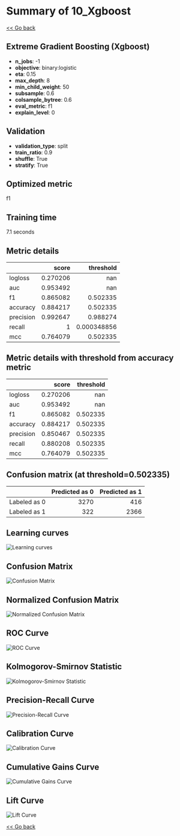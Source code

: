 # Summary of 10_Xgboost

[<< Go back](../README.md)


## Extreme Gradient Boosting (Xgboost)
- **n_jobs**: -1
- **objective**: binary:logistic
- **eta**: 0.15
- **max_depth**: 8
- **min_child_weight**: 50
- **subsample**: 0.6
- **colsample_bytree**: 0.6
- **eval_metric**: f1
- **explain_level**: 0

## Validation
 - **validation_type**: split
 - **train_ratio**: 0.9
 - **shuffle**: True
 - **stratify**: True

## Optimized metric
f1

## Training time

7.1 seconds

## Metric details
|           |    score |     threshold |
|:----------|---------:|--------------:|
| logloss   | 0.270206 | nan           |
| auc       | 0.953492 | nan           |
| f1        | 0.865082 |   0.502335    |
| accuracy  | 0.884217 |   0.502335    |
| precision | 0.992647 |   0.988274    |
| recall    | 1        |   0.000348856 |
| mcc       | 0.764079 |   0.502335    |


## Metric details with threshold from accuracy metric
|           |    score |   threshold |
|:----------|---------:|------------:|
| logloss   | 0.270206 |  nan        |
| auc       | 0.953492 |  nan        |
| f1        | 0.865082 |    0.502335 |
| accuracy  | 0.884217 |    0.502335 |
| precision | 0.850467 |    0.502335 |
| recall    | 0.880208 |    0.502335 |
| mcc       | 0.764079 |    0.502335 |


## Confusion matrix (at threshold=0.502335)
|              |   Predicted as 0 |   Predicted as 1 |
|:-------------|-----------------:|-----------------:|
| Labeled as 0 |             3270 |              416 |
| Labeled as 1 |              322 |             2366 |

## Learning curves
![Learning curves](learning_curves.png)
## Confusion Matrix

![Confusion Matrix](confusion_matrix.png)


## Normalized Confusion Matrix

![Normalized Confusion Matrix](confusion_matrix_normalized.png)


## ROC Curve

![ROC Curve](roc_curve.png)


## Kolmogorov-Smirnov Statistic

![Kolmogorov-Smirnov Statistic](ks_statistic.png)


## Precision-Recall Curve

![Precision-Recall Curve](precision_recall_curve.png)


## Calibration Curve

![Calibration Curve](calibration_curve_curve.png)


## Cumulative Gains Curve

![Cumulative Gains Curve](cumulative_gains_curve.png)


## Lift Curve

![Lift Curve](lift_curve.png)



[<< Go back](../README.md)
